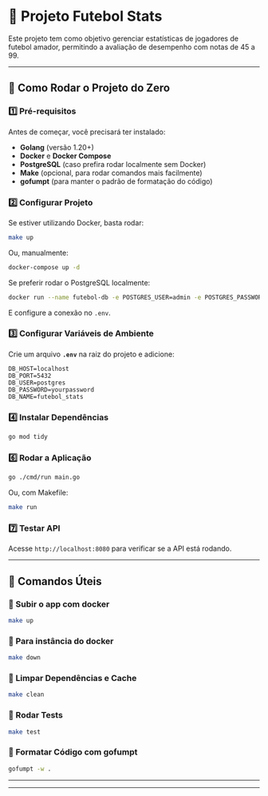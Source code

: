 # 📌 Projeto Futebol Stats

Este projeto tem como objetivo gerenciar estatísticas de jogadores de futebol amador, permitindo a avaliação de desempenho com notas de 45 a 99.

---

## 🚀 Como Rodar o Projeto do Zero

### **1️⃣ Pré-requisitos**
Antes de começar, você precisará ter instalado:
- **Golang** (versão 1.20+)
- **Docker** e **Docker Compose**
- **PostgreSQL** (caso prefira rodar localmente sem Docker)
- **Make** (opcional, para rodar comandos mais facilmente)
- **gofumpt** (para manter o padrão de formatação do código)

### **2️⃣ Configurar Projeto**
Se estiver utilizando Docker, basta rodar:
```sh
make up
```
Ou, manualmente:
```sh
docker-compose up -d
```
Se preferir rodar o PostgreSQL localmente:
```sh
docker run --name futebol-db -e POSTGRES_USER=admin -e POSTGRES_PASSWORD=admin -e POSTGRES_DB=futebol_stats -p 5432:5432 -d postgres
```

E configure a conexão no `.env`.

### **3️⃣ Configurar Variáveis de Ambiente**
Crie um arquivo **`.env`** na raiz do projeto e adicione:
```env
DB_HOST=localhost
DB_PORT=5432
DB_USER=postgres
DB_PASSWORD=yourpassword
DB_NAME=futebol_stats
```

### **4️⃣ Instalar Dependências**
```sh
go mod tidy
```

### **6️⃣ Rodar a Aplicação**
```sh
go ./cmd/run main.go
```
Ou, com Makefile:
```sh
make run
```

### **7️⃣ Testar API**
Acesse `http://localhost:8080` para verificar se a API está rodando.

---

## 📌 Comandos Úteis

### **🚀 Subir o app com docker**
```sh
make up
```
### **🛑 Para instância do docker**
```sh
make down
```
### **🧹 Limpar Dependências e Cache**
```sh
make clean
```
### **🔄 Rodar Tests**
```sh
make test
```
### **📝 Formatar Código com gofumpt**
```sh
gofumpt -w .
```

---

---
